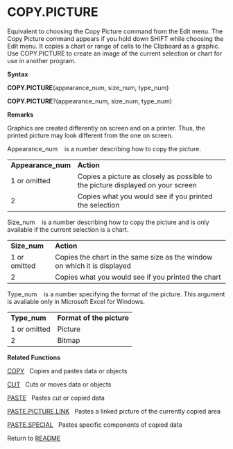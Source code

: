 # COPY.PICTURE

Equivalent to choosing the Copy Picture command from the Edit menu. The
Copy Picture command appears if you hold down SHIFT while choosing the
Edit menu. It copies a chart or range of cells to the Clipboard as a
graphic. Use COPY.PICTURE to create an image of the current selection or
chart for use in another program.

**Syntax**

**COPY.PICTURE**(appearance\_num, size\_num, type\_num)

**COPY.PICTURE**?(appearance\_num, size\_num, type\_num)

**Remarks**

Graphics are created differently on screen and on a printer. Thus, the
printed picture may look different from the one on screen.

Appearance\_num&nbsp;&nbsp;&nbsp;&nbsp;is a number describing how to
copy the picture.

|                     |                                                                                 |
| ------------------- | ------------------------------------------------------------------------------- |
| **Appearance\_num** | **Action**                                                                      |
| 1 or omitted        | Copies a picture as closely as possible to the picture displayed on your screen |
| 2                   | Copies what you would see if you printed the selection                          |

Size\_num&nbsp;&nbsp;&nbsp;&nbsp;is a number describing how to copy the
picture and is only available if the current selection is a chart.

|               |                                                                          |
| ------------- | ------------------------------------------------------------------------ |
| **Size\_num** | **Action**                                                               |
| 1 or omitted  | Copies the chart in the same size as the window on which it is displayed |
| 2             | Copies what you would see if you printed the chart                       |

Type\_num&nbsp;&nbsp;&nbsp;&nbsp;is a number specifying the format of
the picture. This argument is available only in Microsoft Excel for
Windows.

|               |                           |
| ------------- | ------------------------- |
| **Type\_num** | **Format of the picture** |
| 1 or omitted  | Picture                   |
| 2             | Bitmap                    |

**Related Functions**

[COPY](COPY.md)&nbsp;&nbsp;&nbsp;Copies and pastes data or objects

[CUT](CUT.md)&nbsp;&nbsp;&nbsp;Cuts or moves data or objects

[PASTE](PASTE.md)&nbsp;&nbsp;&nbsp;Pastes cut or copied data

[PASTE.PICTURE.LINK](PASTE.PICTURE.LINK.md)&nbsp;&nbsp;&nbsp;Pastes a linked picture of the
currently copied area

[PASTE.SPECIAL](PASTE.SPECIAL.md)&nbsp;&nbsp;&nbsp;Pastes specific components of copied data



Return to [README](README.md)

